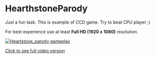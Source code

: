 # HearthstoneParody
Just a fun task. This is example of CCD game. Try to beat CPU player ;)

For best experience use at least **Full HD (1920 x 1080)** resolution.

[![Heartstone_parody gameplay](https://user-images.githubusercontent.com/13979910/152758030-556602ec-618e-46b8-a3a6-2a5f35fe34ff.gif)](https://youtu.be/Tzuk1aXrlwM)

[Click to see full video version](https://youtu.be/Tzuk1aXrlwM)
